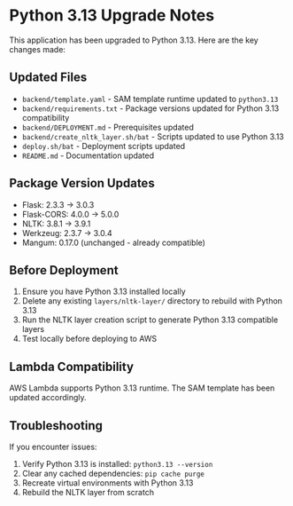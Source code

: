 # Python 3.13 Upgrade Notes

This application has been upgraded to Python 3.13. Here are the key changes made:

## Updated Files
- `backend/template.yaml` - SAM template runtime updated to `python3.13`
- `backend/requirements.txt` - Package versions updated for Python 3.13 compatibility
- `backend/DEPLOYMENT.md` - Prerequisites updated
- `backend/create_nltk_layer.sh/bat` - Scripts updated to use Python 3.13
- `deploy.sh/bat` - Deployment scripts updated
- `README.md` - Documentation updated

## Package Version Updates
- Flask: 2.3.3 → 3.0.3
- Flask-CORS: 4.0.0 → 5.0.0
- NLTK: 3.8.1 → 3.9.1
- Werkzeug: 2.3.7 → 3.0.4
- Mangum: 0.17.0 (unchanged - already compatible)

## Before Deployment
1. Ensure you have Python 3.13 installed locally
2. Delete any existing `layers/nltk-layer/` directory to rebuild with Python 3.13
3. Run the NLTK layer creation script to generate Python 3.13 compatible layers
4. Test locally before deploying to AWS

## Lambda Compatibility
AWS Lambda supports Python 3.13 runtime. The SAM template has been updated accordingly.

## Troubleshooting
If you encounter issues:
1. Verify Python 3.13 is installed: `python3.13 --version`
2. Clear any cached dependencies: `pip cache purge`
3. Recreate virtual environments with Python 3.13
4. Rebuild the NLTK layer from scratch